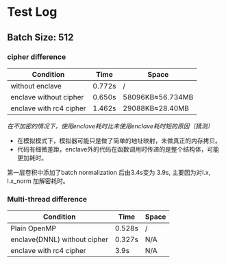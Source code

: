 # Test Log

## Batch Size: 512
### cipher difference
Condition|Time| Space |
-|-|-|
without enclave|0.772s|/|
enclave without cipher| 0.650s| 58096KB≈56.734MB|
enclave with rc4 cipher| 1.462s| 29088KB≈28.40MB|

*在不加密的情况下，使用enclave耗时比未使用enclave耗时短的原因（猜测）*
+ 在模拟模式下，模拟器可能只是做了简单的地址映射，未做真正的内存拷贝。
+ 代码有细微差距，enclave外的代码在函数调用时传递的是整个结构体，可能更加耗时。

第一层卷积中添加了batch normalization 后由3.4s变为 3.9s, 主要因为对l.x, l.x_norm 加解密耗时。

### Multi-thread difference
Condition|Time| Space |
-|-|-|
Plain OpenMP|0.528s|/|
enclave(DNNL) without cipher| 0.327s| N/A|
enclave with rc4 cipher| 3.9s| N/A|